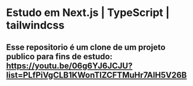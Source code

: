 # Estudo em Next.js | TypeScript | tailwindcss
## Esse repositorio é um clone de um projeto publico para fins de estudo: https://youtu.be/06g6YJ6JCJU?list=PLfPiVgCLB1KWonTlZCFTMuHr7AlH5V26B
